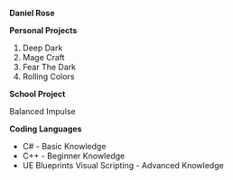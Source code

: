 **Daniel Rose**

**Personal Projects**

1. Deep Dark
2. Mage Craft
3. Fear The Dark
4. Rolling Colors

**School Project**

Balanced Impulse

**Coding Languages**

- C# - Basic Knowledge
- C++ - Beginner Knowledge
- UE Blueprints Visual Scripting - Advanced Knowledge
